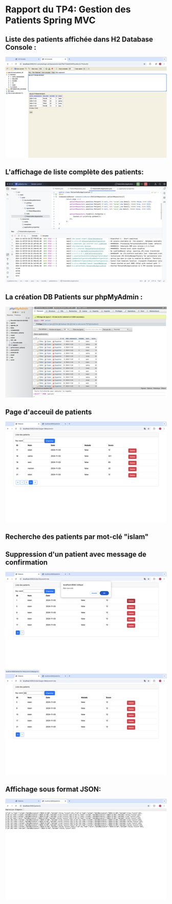 <h1> Rapport du TP4:  Gestion des Patients Spring MVC</h1>
<h2>Liste des patients affichée dans H2 Database Console :</h2>
<img src="capture/img2.png">
<h2> L'affichage de liste complète des patients:</h2>
<img src="capture/img1.png">
<h2> La création DB Patients sur phpMyAdmin :</h2>
<img src="capture/img3.png">
<h2>Page d'acceuil de patients</h2>
<img src="capture/img4.png">
<h2> Recherche des patients par mot-clé "islam"</h2>
<h2>Suppression d'un patient avec message de confirmation</h2>
<img src="capture/img6.png">
<img src="capture/img7.png">
<h2>Affichage sous format JSON: </h2>
<img src="capture/img8.png">




